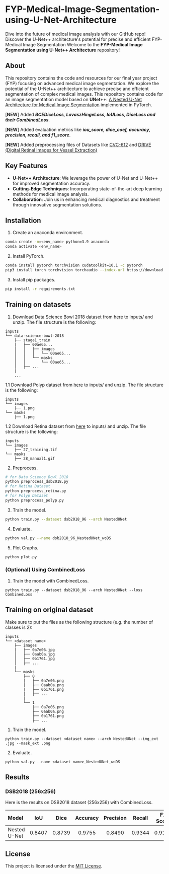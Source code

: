 # FYP-Medical-Image-Segmentation-using-U-Net-Architecture
Dive into the future of medical image analysis with our GitHub repo! Discover the U-Net++ architecture's potential for precise and efficient FYP-Medical Image Segmentation
Welcome to the **FYP-Medical Image Segmentation using U-Net++ Architecture** repository!

## About

This repository contains the code and resources for our final year project (FYP) focusing on advanced medical image segmentation. We explore the potential of the U-Net++ architecture to achieve precise and efficient segmentation of complex medical images.
This repository contains code for an image segmentation model based on **UNet++**: [A Nested U-Net Architecture for Medical Image Segmentation](https://arxiv.org/abs/1807.10165) implemented in PyTorch.

[**NEW**] Added **_BCEDiceLoss, LovaszHingeLoss, IoULoss, DiceLoss and their CombinedLoss_**.

[**NEW**] Added evaluation metrics like **_iou_score, dice_coef, accuracy, precision, recall, and f1_score_**.

[**NEW**] Added preprocessing files of Datasets like [CVC-612](https://www.kaggle.com/datasets/balraj98/cvcclinicdb) and [DRIVE (Digital Retinal Images for Vessel Extraction)](https://paperswithcode.com/dataset/drive)

## Key Features

- **U-Net++ Architecture**: We leverage the power of U-Net and U-Net++ for improved segmentation accuracy.
- **Cutting-Edge Techniques**: Incorporating state-of-the-art deep learning methods for medical image analysis.
- **Collaboration**: Join us in enhancing medical diagnostics and treatment through innovative segmentation solutions.

## Installation
1. Create an anaconda environment.
```sh
conda create -n=<env_name> python=3.9 anaconda
conda activate <env_name>
```
2. Install PyTorch.
```sh
conda install pytorch torchvision cudatoolkit=10.1 -c pytorch
pip3 install torch torchvision torchaudio --index-url https://download.pytorch.org/whl/cu118
```
3. Install pip packages.
```sh
pip install -r requirements.txt
```
## Training on datasets
1. Download Data Science Bowl 2018 dataset from [here](https://www.kaggle.com/c/data-science-bowl-2018/data) to inputs/ and unzip. The file structure is the following:
```
inputs
└── data-science-bowl-2018
    ├── stage1_train
    |   ├── 00ae65...
    │   │   ├── images
    │   │   │   └── 00ae65...
    │   │   └── masks
    │   │       └── 00ae65...            
    │   ├── ...
    |
    ...
```
1.1 Download Polyp dataset from [here](https://www.kaggle.com/datasets/balraj98/cvcclinicdb) to inputs/ and unzip. The file structure is the following:
```
inputs
└── images
    ├── 1.png
└── masks
    ├── 1.png
```

1.2 Download Retina dataset from [here](https://paperswithcode.com/dataset/drive) to inputs/ and unzip. The file structure is the following:
```
inputs
└── images
    ├── 27_training.tif
└── masks
    ├── 28_manual1.gif
```
2. Preprocess.
```sh
# for Data Science Bowl 2018
python preprocess_dsb2018.py
# for Retina Dataset
python preprocess_retina.py
# for Polyp Dataset
python preprocess_polyp.py
```
3. Train the model.
```sh
python train.py --dataset dsb2018_96 --arch NestedUNet
```
4. Evaluate.
```sh
python val.py --name dsb2018_96_NestedUNet_woDS
```
5. Plot Graphs.
```sh
python plot.py
```
### (Optional) Using CombinedLoss
1. Train the model with CombinedLoss.
```
python train.py --dataset dsb2018_96 --arch NestedUNet --loss CombinedLoss
```
## Training on original dataset
Make sure to put the files as the following structure (e.g. the number of classes is 2):
```
inputs
└── <dataset name>
    ├── images
    |   ├── 0a7e06.jpg
    │   ├── 0aab0a.jpg
    │   ├── 0b1761.jpg
    │   ├── ...
    |
    └── masks
        ├── 0
        |   ├── 0a7e06.png
        |   ├── 0aab0a.png
        |   ├── 0b1761.png
        |   ├── ...
        |
        └── 1
            ├── 0a7e06.png
            ├── 0aab0a.png
            ├── 0b1761.png
            ├── ...
```

1. Train the model.
```
python train.py --dataset <dataset name> --arch NestedUNet --img_ext .jpg --mask_ext .png
```
2. Evaluate.
```
python val.py --name <dataset name>_NestedUNet_woDS
```
## Results
### DSB2018 (256x256)

Here is the results on DSB2018 dataset (256x256) with CombinedLoss.

| Model                           |   IoU   |  Dice   | Accuracy| Precision   |  Recall   |  F1 Score   |
|:------------------------------- |:-------:|:-------:|:-------:|:-------:|:-------:|:-------:|
| Nested U-Net                    |  0.8407 | 0.8739  | 0.9755  | 0.8490  | 0.9344  | 0.9132  |
## License
This project is licensed under the [MIT License](LICENSE).
